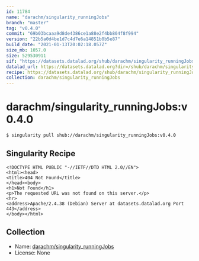 ```yaml
---
id: 11784
name: "darachm/singularity_runningJobs"
branch: "master"
tag: "v0.4.0"
commit: "69b03bcaaa9d8de4386ce1a88e2f4bb804f8f994"
version: "22b5a0d4be1d7c4d7e6a14851b0b5e87"
build_date: "2021-01-13T20:02:18.057Z"
size_mb: 1057.0
size: 529530911
sif: "https://datasets.datalad.org/shub/darachm/singularity_runningJobs/v0.4.0/2021-01-13-69b03bca-22b5a0d4/22b5a0d4be1d7c4d7e6a14851b0b5e87.sif"
datalad_url: https://datasets.datalad.org?dir=/shub/darachm/singularity_runningJobs/v0.4.0/2021-01-13-69b03bca-22b5a0d4/
recipe: https://datasets.datalad.org/shub/darachm/singularity_runningJobs/v0.4.0/2021-01-13-69b03bca-22b5a0d4/Singularity
collection: darachm/singularity_runningJobs
---
```


# darachm/singularity_runningJobs:v0.4.0

```bash
$ singularity pull shub://darachm/singularity_runningJobs:v0.4.0
```

## Singularity Recipe

```singularity
<!DOCTYPE HTML PUBLIC "-//IETF//DTD HTML 2.0//EN">
<html><head>
<title>404 Not Found</title>
</head><body>
<h1>Not Found</h1>
<p>The requested URL was not found on this server.</p>
<hr>
<address>Apache/2.4.38 (Debian) Server at datasets.datalad.org Port 443</address>
</body></html>
```

## Collection

 - Name: [darachm/singularity_runningJobs](https://github.com/darachm/singularity_runningJobs)
 - License: None

